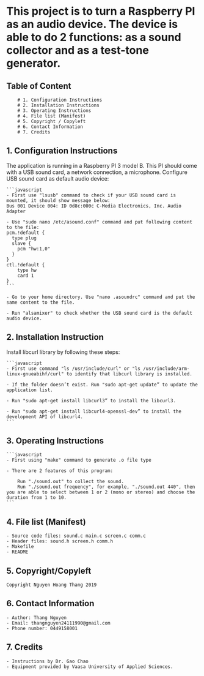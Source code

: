 # This project is to turn a Raspberry PI as an audio device. The device is able to do 2 functions: as a sound collector and as a test-tone generator.

## Table of Content

        # 1. Configuration Instructions
        # 2. Installation Instructions
        # 3. Operating Instructions
        # 4. File list (Manifest)
        # 5. Copyright / Copyleft
        # 6. Contact Information
        # 7. Credits
		
## 1. Configuration Instructions

The application is running in a Raspberry PI 3 model B.
This PI should come with a USB sound card, a network connection, a microphone.
Configure USB sound card as default audio device:

	```javascript
	- First use "lsusb" command to check if your USB sound card is mounted, it should show message below:
	Bus 001 Device 004: ID 0d8c:000c C-Media Electronics, Inc. Audio Adapter
	
	- Use "sudo nano /etc/asound.conf" command and put following content to the file:
	pcm.!default {
	  type plug
	  slave {
		pcm "hw:1,0"
	  }
	}
	ctl.!default {
		type hw
		card 1
	}
	```

	- Go to your home directory. Use "nano .asoundrc" command and put the same content to the file.
	
	- Run "alsamixer" to check whether the USB sound card is the default audio device.

## 2. Installation Instruction

Install libcurl library by following these steps:

	```javascript
	- First use command "ls /usr/include/curl" or "ls /usr/include/arm-linux-gnueabihf/curl" to identify that libcurl library is installed.
	
	- If the folder doesn’t exist. Run "sudo apt-get update” to update the application list.
	
	- Run "sudo apt-get install libcurl3” to install the libcurl3.
	
	- Run "sudo apt-get install libcurl4-openssl-dev” to install the development API of libcurl4.
	```

## 3. Operating Instructions
	
	```javascript
	- First using "make" command to generate .o file type
	
	- There are 2 features of this program:
	
		Run "./sound.out" to collect the sound.
		Run "./sound.out frequency", for example, "./sound.out 440", then you are able to select between 1 or 2 (mono or stereo) and choose the duration from 1 to 10.
	```
	
## 4. File list (Manifest)

	- Source code files: sound.c main.c screen.c comm.c
	- Header files: sound.h screen.h comm.h
	- Makefile
	- README

## 5. Copyright/Copyleft

	Copyright Nguyen Hoang Thang 2019
	
## 6. Contact Information

	- Author: Thang Nguyen
	- Email: thangnguyen24111990@gmail.com
	- Phone number: 0449158001
	
## 7. Credits

	- Instructions by Dr. Gao Chao
	- Equipment provided by Vaasa University of Applied Sciences.
